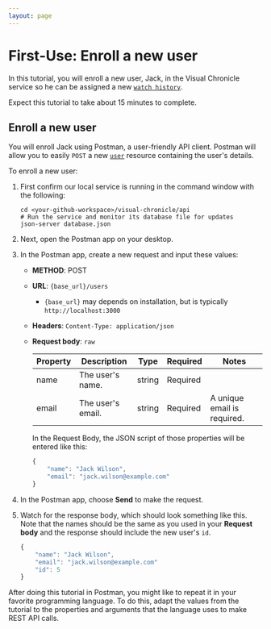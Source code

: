 ```yaml
---
layout: page
---
```


# First-Use: Enroll a new user

In this tutorial, you will enroll a new user, Jack, in the Visual Chronicle service so he can be assigned a new [`watch history`](../api/watch-history).

Expect this tutorial to take about 15 minutes to complete.

## Enroll a new user

You will enroll Jack using Postman, a user-friendly API client. Postman will allow you to easily `POST` a new [`user`](../api/user) resource containing the user's details.

To enroll a new user:

1. First confirm our local service is running in the command window with the following:

    ```shell
    cd <your-github-workspace>/visual-chronicle/api
    # Run the service and monitor its database file for updates
    json-server database.json
    ```

1. Next, open the Postman app on your desktop.
1. In the Postman app, create a new request and input these values:
    * **METHOD**: POST
    * **URL**: `{base_url}/users`
        * `{base_url}` may depends on installation, but is typically `http://localhost:3000`
    * **Headers**: `Content-Type: application/json`
    * **Request body**: `raw`

        | Property | Description | Type | Required | Notes |
        | -------------- | ------ | ------------ |------------ |------------ |
        | name | The user's name. | string | Required |   |
        | email | The user's email. | string | Required | A unique email is required. |

        In the Request Body, the JSON script of those properties will be entered like this:

        ```js
        {
            "name": "Jack Wilson",
            "email": "jack.wilson@example.com"
        }
        ```

1. In the Postman app, choose **Send** to make the request.
1. Watch for the response body, which should look something like this. Note that the names should be the same as you used in your **Request body** and the response should include the new user's `id`.

    ```js
    {
        "name": "Jack Wilson",
        "email": "jack.wilson@example.com"
        "id": 5
    }
    ```

After doing this tutorial in Postman, you might like to repeat it in
your favorite programming language. To do this, adapt the values from
the tutorial to the properties and arguments that the language uses to make REST API calls.

